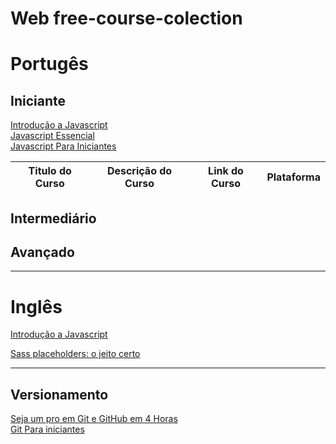 # Web free-course-colection
<h1>Portugês</h1>
<h2>Iniciante</h2>
<a href="https://www.youtube.com/watch?v=BXqUH86F-kA&list=PLntvgXM11X6pi7mW0O4ZmfUI1xDSIbmTm">Introdução a Javascript</a></br>
<a href="https://www.youtube.com/watch?v=ipHuSfOYhwA&list=PLInBAd9OZCzxl38aAYdyoMHVg0xCgxrRx">Javascript Essencial</a></br>
<a href="https://www.youtube.com/watch?v=xnWtGNiG2lg&list=PLhSj3UTs2_yVC0iaCGf16glrrfXuiSd0G">Javascript Para Iniciantes</a></br>

| Titulo do Curso | Descrição do Curso | Link do Curso | Plataforma |
| --- | --- | --- | --- |

<h2>Intermediário</h2>
<h2>Avançado</h2>
<hr/>



<h1>Inglês</h1>
<a href="https://online-learning.harvard.edu/course/cs50s-web-programming-python-and-javascript?delta=0">Introdução a Javascript</a></br>

<a href="https://www.udemy.com/course/sass-placeholders-o-jeito-certo//">Sass placeholders: o jeito certo</a></br>

<hr/>

<h2>Versionamento</h2>
<a href="https://www.udemy.com/course/git-expert-4-hours/">Seja um pro em Git e GitHub em 4 Horas</a></br>
<a href="https://www.udemy.com/course/git-para-iniciantes/">Git Para iniciantes</a></br>


